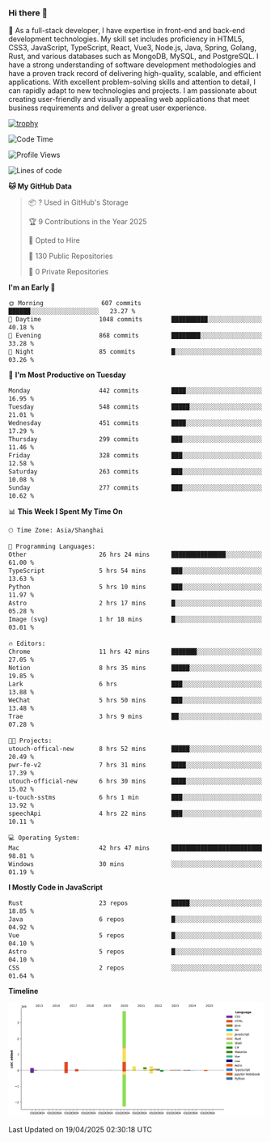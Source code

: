 ### Hi there 👋

🌱 As a full-stack developer, I have expertise in front-end and back-end development technologies. My skill set includes proficiency in HTML5, CSS3, JavaScript, TypeScript, React, Vue3, Node.js, Java, Spring, Golang, Rust, and various databases such as MongoDB, MySQL, and PostgreSQL. I have a strong understanding of software development methodologies and have a proven track record of delivering high-quality, scalable, and efficient applications. With excellent problem-solving skills and attention to detail, I can rapidly adapt to new technologies and projects. I am passionate about creating user-friendly and visually appealing web applications that meet business requirements and deliver a great user experience.

[![trophy](https://github-profile-trophy.vercel.app/?username=elton&rank=SECRET,SSS,SS,S,AAA,AA,A&theme=onedark&no-frame=true&margin-w=10)](https://github.com/ryo-ma/github-profile-trophy)

<!--START_SECTION:waka-->
![Code Time](http://img.shields.io/badge/Code%20Time-1%2C556%20hrs%2029%20mins-blue)

![Profile Views](http://img.shields.io/badge/Profile%20Views-0-blue)

![Lines of code](https://img.shields.io/badge/From%20Hello%20World%20I%27ve%20Written-5.6%20million%20lines%20of%20code-blue)

**🐱 My GitHub Data** 

> 📦 ? Used in GitHub's Storage 
 > 
> 🏆 9 Contributions in the Year 2025
 > 
> 💼 Opted to Hire
 > 
> 📜 130 Public Repositories 
 > 
> 🔑 0 Private Repositories 
 > 
**I'm an Early 🐤** 

```text
🌞 Morning                607 commits         ██████░░░░░░░░░░░░░░░░░░░   23.27 % 
🌆 Daytime                1048 commits        ██████████░░░░░░░░░░░░░░░   40.18 % 
🌃 Evening                868 commits         ████████░░░░░░░░░░░░░░░░░   33.28 % 
🌙 Night                  85 commits          █░░░░░░░░░░░░░░░░░░░░░░░░   03.26 % 
```
📅 **I'm Most Productive on Tuesday** 

```text
Monday                   442 commits         ████░░░░░░░░░░░░░░░░░░░░░   16.95 % 
Tuesday                  548 commits         █████░░░░░░░░░░░░░░░░░░░░   21.01 % 
Wednesday                451 commits         ████░░░░░░░░░░░░░░░░░░░░░   17.29 % 
Thursday                 299 commits         ███░░░░░░░░░░░░░░░░░░░░░░   11.46 % 
Friday                   328 commits         ███░░░░░░░░░░░░░░░░░░░░░░   12.58 % 
Saturday                 263 commits         ███░░░░░░░░░░░░░░░░░░░░░░   10.08 % 
Sunday                   277 commits         ███░░░░░░░░░░░░░░░░░░░░░░   10.62 % 
```


📊 **This Week I Spent My Time On** 

```text
🕑︎ Time Zone: Asia/Shanghai

💬 Programming Languages: 
Other                    26 hrs 24 mins      ███████████████░░░░░░░░░░   61.00 % 
TypeScript               5 hrs 54 mins       ███░░░░░░░░░░░░░░░░░░░░░░   13.63 % 
Python                   5 hrs 10 mins       ███░░░░░░░░░░░░░░░░░░░░░░   11.97 % 
Astro                    2 hrs 17 mins       █░░░░░░░░░░░░░░░░░░░░░░░░   05.28 % 
Image (svg)              1 hr 18 mins        █░░░░░░░░░░░░░░░░░░░░░░░░   03.01 % 

🔥 Editors: 
Chrome                   11 hrs 42 mins      ███████░░░░░░░░░░░░░░░░░░   27.05 % 
Notion                   8 hrs 35 mins       █████░░░░░░░░░░░░░░░░░░░░   19.85 % 
Lark                     6 hrs               ███░░░░░░░░░░░░░░░░░░░░░░   13.88 % 
WeChat                   5 hrs 50 mins       ███░░░░░░░░░░░░░░░░░░░░░░   13.48 % 
Trae                     3 hrs 9 mins        ██░░░░░░░░░░░░░░░░░░░░░░░   07.28 % 

🐱‍💻 Projects: 
utouch-offical-new       8 hrs 52 mins       █████░░░░░░░░░░░░░░░░░░░░   20.49 % 
pwr-fe-v2                7 hrs 31 mins       ████░░░░░░░░░░░░░░░░░░░░░   17.39 % 
utouch-official-new      6 hrs 30 mins       ████░░░░░░░░░░░░░░░░░░░░░   15.02 % 
u-touch-sstms            6 hrs 1 min         ███░░░░░░░░░░░░░░░░░░░░░░   13.92 % 
speechApi                4 hrs 22 mins       ███░░░░░░░░░░░░░░░░░░░░░░   10.11 % 

💻 Operating System: 
Mac                      42 hrs 47 mins      █████████████████████████   98.81 % 
Windows                  30 mins             ░░░░░░░░░░░░░░░░░░░░░░░░░   01.19 % 
```

**I Mostly Code in JavaScript** 

```text
Rust                     23 repos            █████░░░░░░░░░░░░░░░░░░░░   18.85 % 
Java                     6 repos             █░░░░░░░░░░░░░░░░░░░░░░░░   04.92 % 
Vue                      5 repos             █░░░░░░░░░░░░░░░░░░░░░░░░   04.10 % 
Astro                    5 repos             █░░░░░░░░░░░░░░░░░░░░░░░░   04.10 % 
CSS                      2 repos             ░░░░░░░░░░░░░░░░░░░░░░░░░   01.64 % 
```



**Timeline**

![Lines of Code chart](https://raw.githubusercontent.com/elton/elton/main/assets/bar_graph.png)


 Last Updated on 19/04/2025 02:30:18 UTC
<!--END_SECTION:waka-->

<!--
**elton/elton** is a ✨ _special_ ✨ repository because its `README.md` (this file) appears on your GitHub profile.

Here are some ideas to get you started:

- 🔭 I’m currently working on ...
- 🌱 I’m currently learning ...
- 👯 I’m looking to collaborate on ...
- 🤔 I’m looking for help with ...
- 💬 Ask me about ...
- 📫 How to reach me: ...
- 😄 Pronouns: ...
- ⚡ Fun fact: ...
-->
